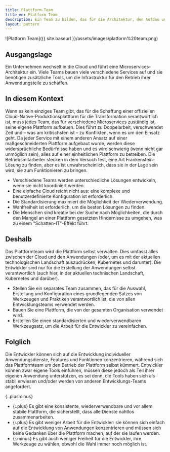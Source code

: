 ```yaml
---
title: Plattform-Team
title_en: Platform Team
description: Ein Team zu bilden, das für die Architektur, den Aufbau und den Betrieb einer einzigen, konsistenten und stabilen Cloud-Native-Plattform für die gesamte Organisation verantwortlich ist, so dass sich die Entwickler auf die Entwicklung von Anwendungen konzentrieren können, anstatt die Infrastruktur zu konfigurieren.
layout: pattern
---
```


![Platform Team]({{ site.baseurl }}/assets/images/platform%20team.png)

## Ausgangslage

Ein Unternehmen wechselt in die Cloud und führt eine Microservices-Architektur ein.
Viele Teams bauen viele verschiedene Services auf und sie benötigen zusätzliche Tools, um die Infrastruktur für den Betrieb ihrer Anwendungsteile zu schaffen.

## In diesem Kontext

Wenn es kein einziges Team gibt, das für die Schaffung einer offiziellen Cloud-Native-Produktionsplattform für die Transformation verantwortlich ist, muss jedes Team, das für verschiedene Microservices zuständig ist, seine eigene Plattform aufbauen.
Dies führt zu Doppelarbeit, verschwendet Zeit und &ndash; was am kritischsten ist &ndash; zu Konflikten, wenn es um den Einsatz geht.
Da jeder Service mit einem anderen Ansatz auf einer maßgeschneiderten Plattform aufgebaut wurde, werden diese widersprüchliche Bedürfnisse haben und es wird schwierig (wenn nicht gar unmöglich sein), alles auf einer einheitlichen Plattform zu betreiben.
Die Betriebsmitarbeiter stecken in dem Versuch fest, eine Art Frankenstein-Lösung zu finden, aber es ist unwahrscheinlich, dass sie in der Lage sein wird, sie zum Funktionieren zu bringen.

* Verschiedene Teams werden unterschiedliche Lösungen entwickeln, wenn sie nicht koordiniert werden.
* Eine einfache Cloud reicht nicht aus: eine komplexe und benutzerdefinierte Konfiguration ist erforderlich.
* Die Standardisierung maximiert die Möglichkeit der Wiederverwendung.
* Wahlfreiheit ist erforderlich, um die besten Lösungen zu finden.
* Die Menschen sind kreativ bei der Suche nach Möglichkeiten, die durch den Mangel an einer Plattform gesetzten Hindernisse zu umgehen, was zu einem "Schatten-IT"-Effekt führt.

## Deshalb

Das Plattformteam wird die Plattform selbst verwalten.
Dies umfasst alles zwischen der Cloud und den Anwendungen (oder, um es mit der aktuellen technologischen Landschaft auszudrücken, Kubernetes und darunter).
Die Entwickler sind nur für die Erstellung der Anwendungen selbst verantwortlich (auch hier, in der aktuellen technischen Landschaft, Kubernetes und darüber).

* Stellen Sie ein separates Team zusammen, das für die Auswahl, Erstellung und Konfiguration eines grundlegenden Satzes von Werkzeugen und Praktiken verantwortlich ist, die von allen Entwicklungsteams verwendet werden.
* Bauen Sie eine Plattform, die von der gesamten Organisation verwendet wird.
* Erstellen Sie einen standardisierten und wiederverwendbaren Werkzeugsatz, um die Arbeit für die Entwickler zu vereinfachen.

## Folglich

Die Entwickler können sich auf die Entwicklung individueller Anwendungsdienste, Features und Funktionen konzentrieren, während sich das Plattformteam um den Betrieb der Plattform selbst kümmert.
Entwickler können zwar eigene Tools einführen, müssen diese jedoch als Teil ihrer eigenen Anwendung unterstützen, es sei denn, die Tools haben sich als stabil erwiesen und/oder werden von anderen Entwicklungs-Teams angefordert.

{:.plusminus}
- {:.plus} Es gibt eine konsistente, wiederverwendbare und vor allem stabile Plattform, die sicherstellt, dass alle Dienste nahtlos zusammenarbeiten.
- {:.plus} Es gibt weniger Arbeit für die Entwickler: sie können sich einfach auf die Entwicklung von Anwendungen konzentrieren und müssen sich keine Gedanken über die Plattform machen, auf der sie laufen werden.
- {:.minus} Es gibt auch weniger Freiheit für die Entwickler, ihre Werkzeuge zu wählen, obwohl die Wahl immer noch möglich ist.
